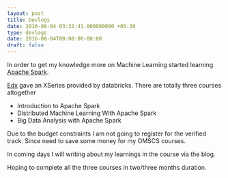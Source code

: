 ```yaml
---
layout: post
title: Devlogs 
date: 2016-08-04 03:32:41.000000000 +05:30
type: devlogs
date: 2016-08-04T00:00:00-00:00
draft: false
---
```


In order to get my knowledge more on Machine Learning started learning [Apache Spark](http://spark.apache.org/).

[Edx](https://www.edx.org/) gave an XSeries provided by databricks. There are totally three courses altogether
* Introduction to Apache Spark
* Distributed Machine Learning With Apache Spark
* Big Data Analysis with Apache Spark

Due to the budget constraints I am not going to register for the verified track. Since need to save some money for my OMSCS courses.

In coming days I will writing about my learnings in the course via the blog.

Hoping to complete all the three courses in two/three months duration.
